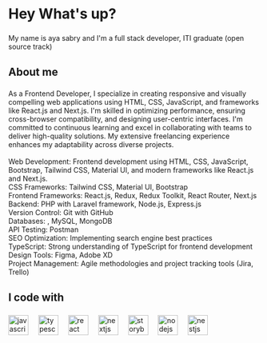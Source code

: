 <h1 align="left">Hey What's up?</h1>

###

<p align="left">My name is aya sabry and I'm a full stack developer, ITI graduate (open source track)</p>

###

<h2 align="left">About me</h2>

###

<p align="left">As a Frontend Developer, I specialize in creating responsive and visually compelling web applications using HTML, CSS, JavaScript, and frameworks like React.js and Next.js. I'm skilled in optimizing performance, ensuring cross-browser compatibility, and designing user-centric interfaces. I'm committed to continuous learning and excel in collaborating with teams to deliver high-quality solutions. My extensive freelancing experience enhances my adaptability across diverse projects.<br><br>Web Development: Frontend development using HTML, CSS, JavaScript, Bootstrap, Tailwind CSS, Material UI, and modern frameworks like React.js and Next.js.<br>CSS Frameworks: Tailwind CSS, Material UI, Bootstrap<br>Frontend Frameworks: React.js, Redux, Redux Toolkit, React Router, Next.js<br>Backend: PHP with Laravel framework, Node.js, Express.js<br>Version Control: Git with GitHub<br>Databases: , MySQL, MongoDB<br>API Testing: Postman<br>SEO Optimization: Implementing search engine best practices<br>TypeScript: Strong understanding of TypeScript for frontend development<br>Design Tools: Figma, Adobe XD<br>Project Management: Agile methodologies and project tracking tools (Jira, Trello)</p>

###

<h2 align="left">I code with</h2>

###

<div align="left">
  <img src="https://cdn.jsdelivr.net/gh/devicons/devicon/icons/javascript/javascript-original.svg" height="40" alt="javascript logo"  />
  <img width="12" />
  <img src="https://cdn.jsdelivr.net/gh/devicons/devicon/icons/typescript/typescript-original.svg" height="40" alt="typescript logo"  />
  <img width="12" />
  <img src="https://cdn.jsdelivr.net/gh/devicons/devicon/icons/react/react-original.svg" height="40" alt="react logo"  />
  <img width="12" />
  <img src="https://cdn.jsdelivr.net/gh/devicons/devicon/icons/nextjs/nextjs-original.svg" height="40" alt="nextjs logo"  />
  <img width="12" />
  <img src="https://cdn.jsdelivr.net/gh/devicons/devicon/icons/storybook/storybook-original.svg" height="40" alt="storybook logo"  />
  <img width="12" />
  <img src="https://cdn.jsdelivr.net/gh/devicons/devicon/icons/nodejs/nodejs-original.svg" height="40" alt="nodejs logo"  />
  <img width="12" />
  <img src="https://cdn.jsdelivr.net/gh/devicons/devicon/icons/nestjs/nestjs-original.svg" height="40" alt="nestjs logo"  />
  <img width="12" />
</div>

###
